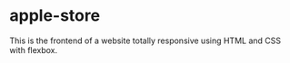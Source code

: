 # apple-store
This is the frontend of a website totally responsive using HTML and CSS with flexbox. 
